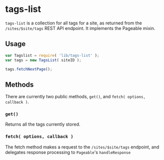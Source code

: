 tags-list
===============

`tags-list` is a collection for all tags for a site, as returned from the `/sites/$site/tags` REST API endpoint. It implements the Pageable mixin.

## Usage

```js
var Tagslist = require( 'lib/tags-list' );
var tags = new TagsList( siteID );

tags.fetchNextPage();
```

## Methods

There are currently two public methods, `get()`, and `fetch( options, callback )`.

### `get()`

Returns all the tags currently stored.

### `fetch( options, callback )`

The fetch method makes a request to the `/sites/$site/tags` endpoint, and delegates response processing to `Pageable`'s `handleResponse`
